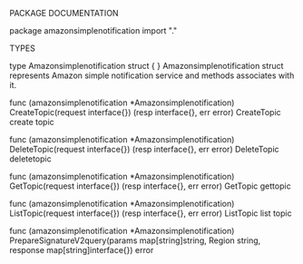 PACKAGE DOCUMENTATION

package amazonsimplenotification
    import "."


TYPES

type Amazonsimplenotification struct {
}
    Amazonsimplenotification struct represents Amazon simple notification
    service and methods associates with it.

func (amazonsimplenotification *Amazonsimplenotification) CreateTopic(request interface{}) (resp interface{}, err error)
    CreateTopic create topic

func (amazonsimplenotification *Amazonsimplenotification) DeleteTopic(request interface{}) (resp interface{}, err error)
    DeleteTopic deletetopic

func (amazonsimplenotification *Amazonsimplenotification) GetTopic(request interface{}) (resp interface{}, err error)
    GetTopic gettopic

func (amazonsimplenotification *Amazonsimplenotification) ListTopic(request interface{}) (resp interface{}, err error)
    ListTopic list topic

func (amazonsimplenotification *Amazonsimplenotification) PrepareSignatureV2query(params map[string]string, Region string, response map[string]interface{}) error


